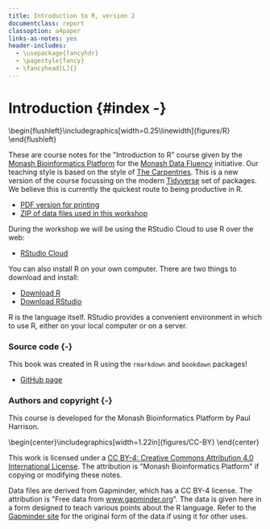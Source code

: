 ```yaml
---
title: Introduction to R, version 2 
documentclass: report
classoption: a4paper
links-as-notes: yes
header-includes:
  - \usepackage{fancyhdr}
  - \pagestyle{fancy}
  - \fancyhead[L]{}  
---
```


# Introduction {#index -}




\begin{flushleft}\includegraphics[width=0.25\linewidth]{figures/R} \end{flushleft}

These are course notes for the "Introduction to R" course given by the [Monash Bioinformatics Platform](https://www.monash.edu/researchinfrastructure/bioinformatics) for the [Monash Data Fluency](https://monashdatafluency.github.io/) initiative. Our teaching style is based on the style of [The Carpentries](https://carpentries.org/). This is a new version of the course focussing on the modern [Tidyverse](https://www.tidyverse.org/) set of packages. We believe this is currently the quickest route to being productive in R.

* [PDF version for printing](https://monashdatafluency.github.io/r-intro-2/r-intro-2.pdf)
* [ZIP of data files used in this workshop](https://monashdatafluency.github.io/r-intro-2/r-intro-2-files.zip)

During the workshop we will be using the RStudio Cloud to use R over the web:

* [RStudio Cloud](https://rstudio.cloud/)

You can also install R on your own computer. There are two things to download and install:

* [Download R](https://cran.rstudio.com/)
* [Download RStudio](https://www.rstudio.com/products/rstudio/download/)

R is the language itself. RStudio provides a convenient environment in which to use R, either on your local computer or on a server.


### Source code {-}

This book was created in R using the `rmarkdown` and `bookdown` packages!

* [GitHub page](https://github.com/MonashDataFluency/r-intro-2)

### Authors and copyright {-}

This course is developed for the Monash Bioinformatics Platform by Paul Harrison.


\begin{center}\includegraphics[width=1.22in]{figures/CC-BY} \end{center}

This work is licensed under a [CC BY-4: Creative Commons Attribution 4.0 International License](http://creativecommons.org/licenses/by/4.0/). The attribution is "Monash Bioinformatics Platform" if copying or modifying these notes.

Data files are derived from Gapminder, which has a CC BY-4 license. The attribution is "Free data from www.gapminder.org". The data is given here in a form designed to teach various points about the R language. Refer to the [Gapminder site](https://www.gapminder.org) for the original form of the data if using it for other uses.
